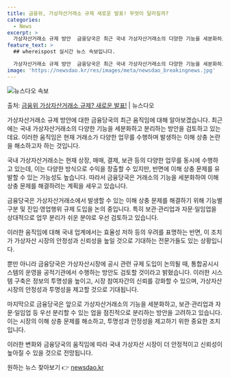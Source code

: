 ```yaml
---
title: 금융위, 가상자산거래소 규제 새로운 발표! 무엇이 달라질까?
categories:
  - News
excerpt: >
  가상자산거래소 규제 방안  금융당국은 최근 국내 가상자산거래소의 다양한 기능을 세분화하고 분리하는 방안을 검…
feature_text: >
  ## whereispost 실시간 뉴스 속보입니다.

  가상자산거래소 규제 방안  금융당국은 최근 국내 가상자산거래소의 다양한 기능을 세분화하고 분리하는 방안을 검…
image: 'https://newsdao.kr/res/images/meta/newsdao_breakingnews.jpg'
---
```


![뉴스다오 속보](https://newsdao.kr/res/images/meta/newsdao_breakingnews.jpg)

<p>출처: <a href="https://newsdao.kr/4237" rel="dofollow">금융위 가상자산거래소 규제? 새로운 발표!</a> | 뉴스다오</p>

가상자산거래소 규제 방안에 대한 금융당국의 최근 움직임에 대해 알아보겠습니다. 최근에는 국내 가상자산거래소의 다양한 기능을 세분화하고 분리하는 방안을 검토하고 있는데요. 이러한 움직임은 현재 거래소가 다양한 업무를 수행하며 발생하는 이해 상충 논란을 해소하고자 하는 것입니다.

국내 가상자산거래소는 현재 상장, 매매, 결제, 보관 등의 다양한 업무를 동시에 수행하고 있는데, 이는 다양한 방식으로 수익을 창출할 수 있지만, 반면에 이해 상충 문제를 유발할 수 있는 가능성도 높습니다. 따라서 금융당국은 거래소의 기능을 세분화하여 이해 상충 문제를 해결하려는 계획을 세우고 있습니다.

금융당국은 가상자산거래소에서 발생할 수 있는 이해 상충 문제를 해결하기 위해 기능별 구분 및 진입·영업행위 규제 도입을 논의 중입니다. 특히 보관·관리업과 자문·일임업을 상대적으로 업무 분리가 쉬운 분야로 우선 검토하고 있습니다.

이러한 움직임에 대해 국내 업계에서는 효율성 저하 등의 우려를 표명하는 반면, 이 조치가 가상자산 시장의 안정성과 신뢰성을 높일 것으로 기대하는 전문가들도 있는 상황입니다.

뿐만 아니라 금융당국은 가상자산시장에 공시 관련 규제 도입이 논의될 때, 통합공시시스템의 운영을 공적기관에서 수행하는 방안도 검토할 것이라고 밝혔습니다. 이러한 시스템 구축은 정보의 투명성을 높이고, 시장 참여자간의 신뢰를 강화할 수 있으며, 가상자산 시장의 안정성과 투명성을 제고할 것으로 기대됩니다.

마지막으로 금융당국은 앞으로 가상자산거래소의 기능을 세분화하고, 보관·관리업과 자문·일임업 등 우선 분리할 수 있는 업을 점진적으로 분리하는 방안을 고려하고 있습니다. 이는 시장의 이해 상충 문제를 해소하고, 투명성과 안정성을 제고하기 위한 중요한 조치입니다.

이러한 변화와 금융당국의 움직임에 따라 국내 가상자산 시장이 더 안정적이고 신뢰성이 높아질 수 있을 것으로 전망됩니다. 

원하는 뉴스 찾아보기 👉 <a href="https://newsdao.kr" rel="dofollow">newsdao.kr</a>



